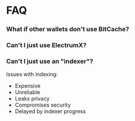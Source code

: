 # FAQ

### What if other wallets don't use BitCache?



### Can't I just use ElectrumX?



### Can't I just use an "indexer"?

Issues with indexing:

* Expensive
* Unreliable
* Leaks privacy
* Compromises security
* Delayed by indexer progress



